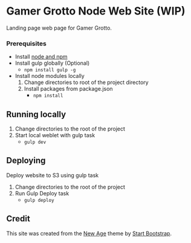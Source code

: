 # Gamer Grotto Node Web Site (WIP)
Landing page web page for Gamer Grotto.

### Prerequisites
* Install [node and npm](https://www.bonusbits.com/wiki/HowTo:Install_Node.js_on_macOS)
* Install gulp globally (Optional)
    * ```npm install gulp -g```
* Install node modules locally
    1. Change directories to root of the project directory
    2. Install packages from package.json
        * `npm install`

## Running locally
1. Change directories to the root of the project
2. Start local weblet with gulp task
    * `gulp dev`

## Deploying
Deploy website to S3 using gulp task
1. Change directories to the root of the project
2. Run Gulp Deploy task
    * ```gulp deploy```

## Credit
This site was created from the [New Age](https://github.com/BlackrockDigital/startbootstrap-new-age) theme by [Start Bootstrap](https://startbootstrap.com).